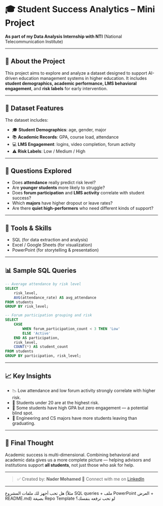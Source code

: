
# 🎓 Student Success Analytics – Mini Project

**As part of my Data Analysis Internship with NTI** (National Telecommunication Institute)

---

## 📌 About the Project

This project aims to explore and analyze a dataset designed to support AI-driven education management systems in higher education. It includes **student demographics, academic performance, LMS behavioral engagement**, and **risk labels** for early intervention.

---

## 📂 Dataset Features

The dataset includes:

* 🎓 **Student Demographics**: age, gender, major
* 📚 **Academic Records**: GPA, course load, attendance
* 💻 **LMS Engagement**: logins, video completion, forum activity
* ⚠️ **Risk Labels**: Low / Medium / High

---

## 🧠 Questions Explored

* Does **attendance** really predict risk level?
* Are **younger students** more likely to struggle?
* Does **forum participation** and **LMS activity** correlate with student success?
* Which **majors** have higher dropout or leave rates?
* Are there **quiet high-performers** who need different kinds of support?

---

## 🧮 Tools & Skills

* SQL (for data extraction and analysis)
* Excel / Google Sheets (for visualization)
* PowerPoint (for storytelling & presentation)

---

## 📊 Sample SQL Queries

```sql
-- Average attendance by risk level
SELECT 
    risk_level,
    AVG(attendance_rate) AS avg_attendance
FROM students
GROUP BY risk_level;
```

```sql
-- Forum participation grouping and risk
SELECT 
    CASE 
        WHEN forum_participation_count < 3 THEN 'Low'
        ELSE 'Active'
    END AS participation,
    risk_level,
    COUNT(*) AS student_count
FROM students
GROUP BY participation, risk_level;
```

---

## 📈 Key Insights

* 📉 Low attendance and low forum activity strongly correlate with higher risk.
* 🧒 Students under 20 are at the highest risk.
* 🧩 Some students have high GPA but zero engagement — a potential blind spot.
* 🏫 Engineering and CS majors have more students leaving than graduating.

---

## 📝 Final Thought

Academic success is multi-dimensional.
Combining behavioral and academic data gives us a more complete picture — helping advisors and institutions support **all students**, not just those who ask for help.

---

> ✅ Created by: **Nader Mohamed**
> 🔗 Connect with me on [LinkedIn](https://www.linkedin.com/in/nadermohamed7/)

---

هل تحب أجهز لك ملفات المشروع (مثلاً SQL queries + ملف PowerPoint العرض + README.md) بصيغة Repo Template لو تحب ترفعه بنفسك؟
